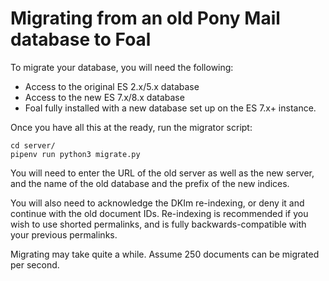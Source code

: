 # Migrating from an old Pony Mail database to Foal

To migrate your database, you will need the following:

- Access to the original ES 2.x/5.x database
- Access to the new ES 7.x/8.x database
- Foal fully installed with a new database set up on the ES 7.x+ instance.

Once you have all this at the ready, run the migrator script:
~~~shell script
cd server/
pipenv run python3 migrate.py
~~~
You will need to enter the URL of the old server as well as the new server, 
and the name of the old database and the prefix of the new indices.

You will also need to acknowledge the DKIm re-indexing, or deny it and 
continue with the old document IDs. Re-indexing is recommended if you wish 
to use shorted permalinks, and is fully backwards-compatible with your 
previous permalinks.

Migrating may take quite a while. Assume 250 documents can be migrated per second.
